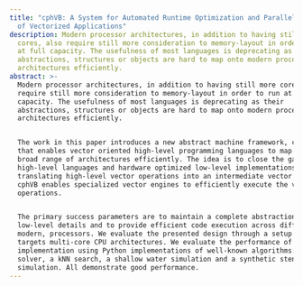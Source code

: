 ```yaml
---
title: "cphVB: A System for Automated Runtime Optimization and Parallelization
  of Vectorized Applications"
description: Modern processor architectures, in addition to having still more
  cores, also require still more consideration to memory-layout in order to run
  at full capacity. The usefulness of most languages is deprecating as their
  abstractions, structures or objects are hard to map onto modern processor
  architectures efficiently.
abstract: >-
  Modern processor architectures, in addition to having still more cores, also
  require still more consideration to memory-layout in order to run at full
  capacity. The usefulness of most languages is deprecating as their
  abstractions, structures or objects are hard to map onto modern processor
  architectures efficiently.


  The work in this paper introduces a new abstract machine framework, cphVB,
  that enables vector oriented high-level programming languages to map onto a
  broad range of architectures efficiently. The idea is to close the gap between
  high-level languages and hardware optimized low-level implementations. By
  translating high-level vector operations into an intermediate vector bytecode,
  cphVB enables specialized vector engines to efficiently execute the vector
  operations.


  The primary success parameters are to maintain a complete abstraction from
  low-level details and to provide efficient code execution across different,
  modern, processors. We evaluate the presented design through a setup that
  targets multi-core CPU architectures. We evaluate the performance of the
  implementation using Python implementations of well-known algorithms: a jacobi
  solver, a kNN search, a shallow water simulation and a synthetic stencil
  simulation. All demonstrate good performance.
---
```


